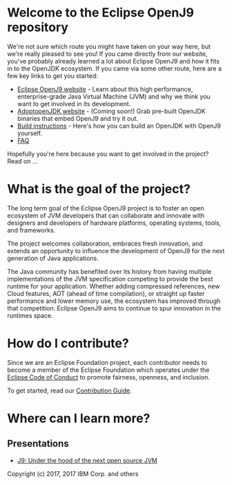 <!--
Copyright (c) 2017, 2017 IBM Corp. and others

This program and the accompanying materials are made available under
the terms of the Eclipse Public License 2.0 which accompanies this
distribution and is available at https://www.eclipse.org/legal/epl-2.0/
or the Apache License, Version 2.0 which accompanies this distribution and
is available at https://www.apache.org/licenses/LICENSE-2.0.

This Source Code may also be made available under the following
Secondary Licenses when the conditions for such availability set
forth in the Eclipse Public License, v. 2.0 are satisfied: GNU
General Public License, version 2 with the GNU Classpath
Exception [1] and GNU General Public License, version 2 with the
OpenJDK Assembly Exception [2].

[1] https://www.gnu.org/software/classpath/license.html
[2] http://openjdk.java.net/legal/assembly-exception.html

SPDX-License-Identifier: EPL-2.0 OR Apache-2.0
-->


Welcome to the Eclipse OpenJ9 repository
========================================

We're not sure which route you might have taken on your way here, but we're really pleased to see you! If you came directly from our website, you've probably already learned a lot about Eclipse OpenJ9 and how it fits in to the OpenJDK ecosystem. If you came via some other route, here are a few key links to get you started:

- [Eclipse OpenJ9 website](http://www.eclipse.org/openj9) - Learn about this high performance, enterprise-grade Java Virtual Machine (JVM) and why we think you want to get involved in its development.
- [AdoptopenJDK website](https://adoptopenjdk.net/releases.html?variant=openj9) - (Coming soon!) Grab pre-built OpenJDK binaries that embed OpenJ9 and try it out.
- [Build instructions](https://www.eclipse.org/openj9/oj9_build.html) - Here's how you can build an OpenJDK with OpenJ9 yourself.
- [FAQ](https://www.eclipse.org/openj9/oj9_faq.html)

Hopefully you're here because you want to get involved in the project? Read on ...

What is the goal of the project?
================================

The long term goal of the Eclipse OpenJ9 project is to foster an open ecosystem of JVM developers that can collaborate and innovate with designers and developers of hardware platforms, operating systems, tools, and frameworks.

The project welcomes collaboration, embraces fresh innovation, and extends an opportunity to influence the development of OpenJ9 for the next generation of Java applications.

The Java community has benefited over its history from having multiple implementations of the JVM specification competing to provide the best runtime for your application.  Whether adding compressed references, new Cloud features, AOT (ahead of time compilation), or straight up faster performance and lower memory use, the ecosystem has improved through that competition.  Eclipse OpenJ9 aims to continue to spur innovation in the runtimes space.

How do I contribute?
====================

Since we are an Eclipse Foundation project, each contributor needs to become a member of the Eclipse Foundation which operates under the [Eclipse Code of Conduct][coc]
to promote fairness, openness, and inclusion.

To get started, read our [Contribution Guide](CONTRIBUTING.md).

[coc]: https://eclipse.org/org/documents/Community_Code_of_Conduct.php


Where can I learn more?
=======================

Presentations
-------------

- [J9: Under the hood of the next open source JVM](https://www.slideshare.net/DanHeidinga/j9-under-the-hood-of-the-next-open-source-jvm)


Copyright (c) 2017, 2017 IBM Corp. and others
